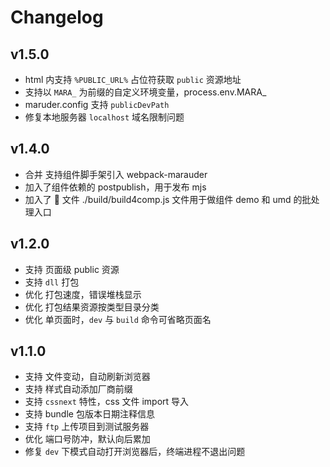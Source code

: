 # Changelog

## v1.5.0

* html 内支持 `%PUBLIC_URL%` 占位符获取 `public` 资源地址
* 支持以 `MARA_` 为前缀的自定义环境变量，process.env.MARA_<name>
* maruder.config 支持 `publicDevPath`
* 修复本地服务器 `localhost` 域名限制问题

## v1.4.0

* 合并 支持组件脚手架引入 webpack-marauder
* 加入了组件依赖的 postpublish，用于发布 mjs
* 加入了  文件 ./build/build4comp.js 文件用于做组件 demo 和 umd 的批处理入口

## v1.2.0

* 支持 页面级 public 资源
* 支持 `dll` 打包
* 优化 打包速度，错误堆栈显示
* 优化 打包结果资源按类型目录分类
* 优化 单页面时，`dev` 与 `build` 命令可省略页面名

## v1.1.0

* 支持 文件变动，自动刷新浏览器
* 支持 样式自动添加厂商前缀
* 支持 `cssnext` 特性，css 文件 import 导入
* 支持 bundle 包版本日期注释信息
* 支持 `ftp` 上传项目到测试服务器
* 优化 端口号防冲，默认向后累加
* 修复 `dev` 下模式自动打开浏览器后，终端进程不退出问题

